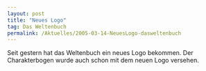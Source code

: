 ```yaml
---
layout: post
title: "Neues Logo"
tag: Das Weltenbuch
permalink: /Aktuelles/2005-03-14-NeuesLogo-dasweltenbuch
---
```


Seit gestern hat das Weltenbuch ein neues Logo bekommen. Der Charakterbogen wurde auch schon mit dem neuen Logo versehen.


